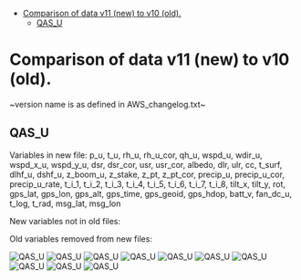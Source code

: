 * [Comparison of data v11 (new) to v10 (old).](#s1)
  * [QAS_U](#s1-1)
# <a id='s1' />Comparison of data v11 (new) to v10 (old).
~version name is as defined in AWS_changelog.txt~
## <a id='s1-1' />QAS_U
Variables in new file:
p_u, t_u, rh_u, rh_u_cor, qh_u, wspd_u, wdir_u, wspd_x_u, wspd_y_u, dsr, dsr_cor, usr, usr_cor, albedo, dlr, ulr, cc, t_surf, dlhf_u, dshf_u, z_boom_u, z_stake, z_pt, z_pt_cor, precip_u, precip_u_cor, precip_u_rate, t_i_1, t_i_2, t_i_3, t_i_4, t_i_5, t_i_6, t_i_7, t_i_8, tilt_x, tilt_y, rot, gps_lat, gps_lon, gps_alt, gps_time, gps_geoid, gps_hdop, batt_v, fan_dc_u, t_log, t_rad, msg_lat, msg_lon

New variables not in old files:


Old variables removed from new files:

 
![QAS_U](../figures/new_dataverse_upload_2023_12_19/QAS_U_0.png)
![QAS_U](../figures/new_dataverse_upload_2023_12_19/QAS_U_1.png)
![QAS_U](../figures/new_dataverse_upload_2023_12_19/QAS_U_2.png)
![QAS_U](../figures/new_dataverse_upload_2023_12_19/QAS_U_3.png)
![QAS_U](../figures/new_dataverse_upload_2023_12_19/QAS_U_4.png)
![QAS_U](../figures/new_dataverse_upload_2023_12_19/QAS_U_5.png)
![QAS_U](../figures/new_dataverse_upload_2023_12_19/QAS_U_6.png)
![QAS_U](../figures/new_dataverse_upload_2023_12_19/QAS_U_7.png)
![QAS_U](../figures/new_dataverse_upload_2023_12_19/QAS_U_8.png)
![QAS_U](../figures/new_dataverse_upload_2023_12_19/QAS_U_9.png)
 
